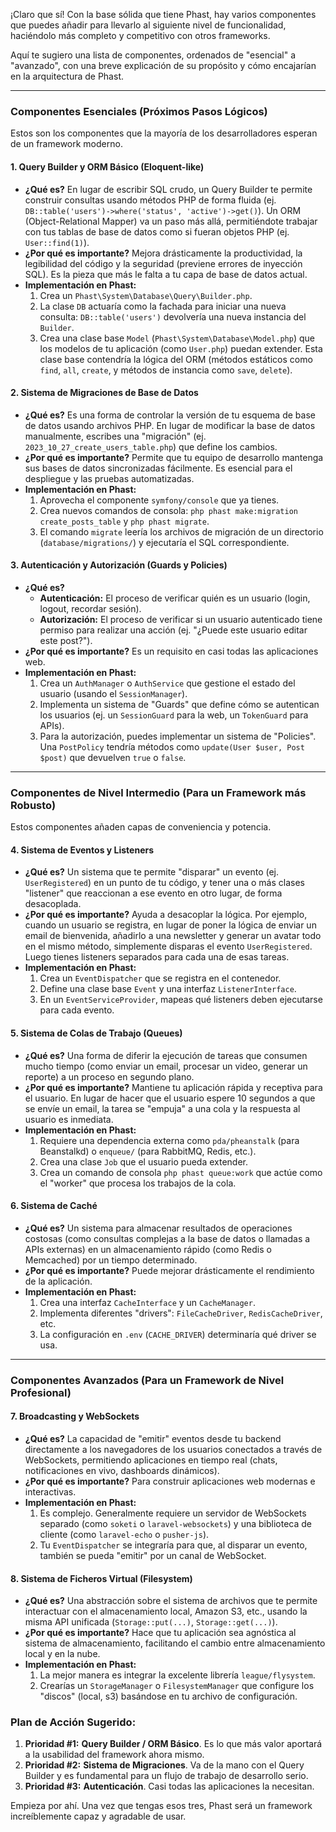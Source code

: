 ¡Claro que sí! Con la base sólida que tiene Phast, hay varios componentes que puedes añadir para llevarlo al siguiente nivel de funcionalidad, haciéndolo más completo y competitivo con otros frameworks.

Aquí te sugiero una lista de componentes, ordenados de "esencial" a "avanzado", con una breve explicación de su propósito y cómo encajarían en la arquitectura de Phast.

---

### **Componentes Esenciales (Próximos Pasos Lógicos)**

Estos son los componentes que la mayoría de los desarrolladores esperan de un framework moderno.

#### **1. Query Builder y ORM Básico (Eloquent-like)**

-  **¿Qué es?** En lugar de escribir SQL crudo, un Query Builder te permite construir consultas usando métodos PHP de forma fluida (ej. `DB::table('users')->where('status', 'active')->get()`). Un ORM (Object-Relational Mapper) va un paso más allá, permitiéndote trabajar con tus tablas de base de datos como si fueran objetos PHP (ej. `User::find(1)`).
-  **¿Por qué es importante?** Mejora drásticamente la productividad, la legibilidad del código y la seguridad (previene errores de inyección SQL). Es la pieza que más le falta a tu capa de base de datos actual.
-  **Implementación en Phast:**
   1. Crea un `Phast\System\Database\Query\Builder.php`.
   2. La clase `DB` actuaría como la fachada para iniciar una nueva consulta: `DB::table('users')` devolvería una nueva instancia del `Builder`.
   3. Crea una clase base `Model` (`Phast\System\Database\Model.php`) que los modelos de tu aplicación (como `User.php`) puedan extender. Esta clase base contendría la lógica del ORM (métodos estáticos como `find`, `all`, `create`, y métodos de instancia como `save`, `delete`).

#### **2. Sistema de Migraciones de Base de Datos**

-  **¿Qué es?** Es una forma de controlar la versión de tu esquema de base de datos usando archivos PHP. En lugar de modificar la base de datos manualmente, escribes una "migración" (ej. `2023_10_27_create_users_table.php`) que define los cambios.
-  **¿Por qué es importante?** Permite que tu equipo de desarrollo mantenga sus bases de datos sincronizadas fácilmente. Es esencial para el despliegue y las pruebas automatizadas.
-  **Implementación en Phast:**
   1. Aprovecha el componente `symfony/console` que ya tienes.
   2. Crea nuevos comandos de consola: `php phast make:migration create_posts_table` y `php phast migrate`.
   3. El comando `migrate` leería los archivos de migración de un directorio (`database/migrations/`) y ejecutaría el SQL correspondiente.

#### **3. Autenticación y Autorización (Guards y Policies)**

-  **¿Qué es?**
   -  **Autenticación:** El proceso de verificar quién es un usuario (login, logout, recordar sesión).
   -  **Autorización:** El proceso de verificar si un usuario autenticado tiene permiso para realizar una acción (ej. "¿Puede este usuario editar este post?").
-  **¿Por qué es importante?** Es un requisito en casi todas las aplicaciones web.
-  **Implementación en Phast:**
   1. Crea un `AuthManager` o `AuthService` que gestione el estado del usuario (usando el `SessionManager`).
   2. Implementa un sistema de "Guards" que define cómo se autentican los usuarios (ej. un `SessionGuard` para la web, un `TokenGuard` para APIs).
   3. Para la autorización, puedes implementar un sistema de "Policies". Una `PostPolicy` tendría métodos como `update(User $user, Post $post)` que devuelven `true` o `false`.

---

### **Componentes de Nivel Intermedio (Para un Framework más Robusto)**

Estos componentes añaden capas de conveniencia y potencia.

#### **4. Sistema de Eventos y Listeners**

-  **¿Qué es?** Un sistema que te permite "disparar" un evento (ej. `UserRegistered`) en un punto de tu código, y tener una o más clases "listener" que reaccionan a ese evento en otro lugar, de forma desacoplada.
-  **¿Por qué es importante?** Ayuda a desacoplar la lógica. Por ejemplo, cuando un usuario se registra, en lugar de poner la lógica de enviar un email de bienvenida, añadirlo a una newsletter y generar un avatar todo en el mismo método, simplemente disparas el evento `UserRegistered`. Luego tienes listeners separados para cada una de esas tareas.
-  **Implementación en Phast:**
   1. Crea un `EventDispatcher` que se registra en el contenedor.
   2. Define una clase base `Event` y una interfaz `ListenerInterface`.
   3. En un `EventServiceProvider`, mapeas qué listeners deben ejecutarse para cada evento.

#### **5. Sistema de Colas de Trabajo (Queues)**

-  **¿Qué es?** Una forma de diferir la ejecución de tareas que consumen mucho tiempo (como enviar un email, procesar un video, generar un reporte) a un proceso en segundo plano.
-  **¿Por qué es importante?** Mantiene tu aplicación rápida y receptiva para el usuario. En lugar de hacer que el usuario espere 10 segundos a que se envíe un email, la tarea se "empuja" a una cola y la respuesta al usuario es inmediata.
-  **Implementación en Phast:**
   1. Requiere una dependencia externa como `pda/pheanstalk` (para Beanstalkd) o `enqueue/` (para RabbitMQ, Redis, etc.).
   2. Crea una clase `Job` que el usuario pueda extender.
   3. Crea un comando de consola `php phast queue:work` que actúe como el "worker" que procesa los trabajos de la cola.

#### **6. Sistema de Caché**

-  **¿Qué es?** Un sistema para almacenar resultados de operaciones costosas (como consultas complejas a la base de datos o llamadas a APIs externas) en un almacenamiento rápido (como Redis o Memcached) por un tiempo determinado.
-  **¿Por qué es importante?** Puede mejorar drásticamente el rendimiento de la aplicación.
-  **Implementación en Phast:**
   1. Crea una interfaz `CacheInterface` y un `CacheManager`.
   2. Implementa diferentes "drivers": `FileCacheDriver`, `RedisCacheDriver`, etc.
   3. La configuración en `.env` (`CACHE_DRIVER`) determinaría qué driver se usa.

---

### **Componentes Avanzados (Para un Framework de Nivel Profesional)**

#### **7. Broadcasting y WebSockets**

-  **¿Qué es?** La capacidad de "emitir" eventos desde tu backend directamente a los navegadores de los usuarios conectados a través de WebSockets, permitiendo aplicaciones en tiempo real (chats, notificaciones en vivo, dashboards dinámicos).
-  **¿Por qué es importante?** Para construir aplicaciones web modernas e interactivas.
-  **Implementación en Phast:**
   1. Es complejo. Generalmente requiere un servidor de WebSockets separado (como `soketi` o `laravel-websockets`) y una biblioteca de cliente (como `laravel-echo` o `pusher-js`).
   2. Tu `EventDispatcher` se integraría para que, al disparar un evento, también se pueda "emitir" por un canal de WebSocket.

#### **8. Sistema de Ficheros Virtual (Filesystem)**

-  **¿Qué es?** Una abstracción sobre el sistema de archivos que te permite interactuar con el almacenamiento local, Amazon S3, etc., usando la misma API unificada (`Storage::put(...)`, `Storage::get(...)`).
-  **¿Por qué es importante?** Hace que tu aplicación sea agnóstica al sistema de almacenamiento, facilitando el cambio entre almacenamiento local y en la nube.
-  **Implementación en Phast:**
   1. La mejor manera es integrar la excelente librería `league/flysystem`.
   2. Crearías un `StorageManager` o `FilesystemManager` que configure los "discos" (local, s3) basándose en tu archivo de configuración.

### **Plan de Acción Sugerido:**

1. **Prioridad #1:** **Query Builder / ORM Básico**. Es lo que más valor aportará a la usabilidad del framework ahora mismo.
2. **Prioridad #2:** **Sistema de Migraciones**. Va de la mano con el Query Builder y es fundamental para un flujo de trabajo de desarrollo serio.
3. **Prioridad #3:** **Autenticación**. Casi todas las aplicaciones la necesitan.

Empieza por ahí. Una vez que tengas esos tres, Phast será un framework increíblemente capaz y agradable de usar.
